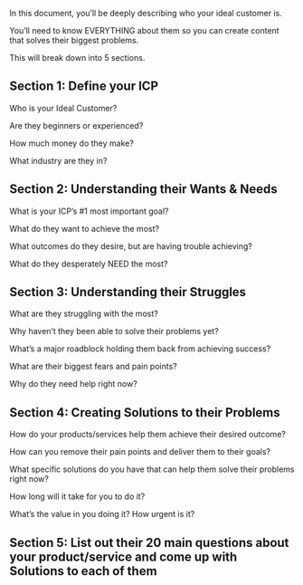 In this document, you’ll be deeply describing who your ideal customer is.

You’ll need to know EVERYTHING about them so you can create content that solves their biggest problems.

This will break down into 5 sections.

## Section 1: Define your ICP

Who is your Ideal Customer?

Are they beginners or experienced?

How much money do they make?

What industry are they in?

## Section 2: Understanding their Wants & Needs

What is your ICP’s #1 most important goal?

What do they want to achieve the most?

What outcomes do they desire, but are having trouble achieving?

What do they desperately NEED the most?

## Section 3: Understanding their Struggles

What are they struggling with the most?

Why haven’t they been able to solve their problems yet?

What’s a major roadblock holding them back from achieving success?

What are their biggest fears and pain points?

Why do they need help right now?

## Section 4: Creating Solutions to their Problems

How do your products/services help them achieve their desired outcome?

How can you remove their pain points and deliver them to their goals?

What specific solutions do you have that can help them solve their problems right now?

How long will it take for you to do it?

What’s the value in you doing it? How urgent is it?

## Section 5: List out their 20 main questions about your product/service and come up with Solutions to each of them